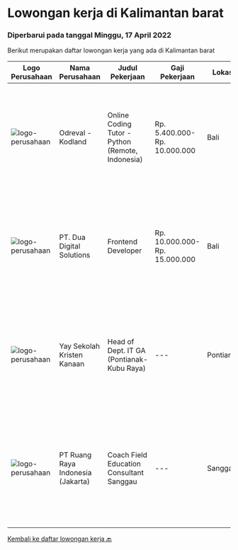 
  # Lowongan kerja di Kalimantan barat

  ### Diperbarui pada tanggal Minggu, 17 April 2022

  Berikut merupakan daftar lowongan kerja yang ada di Kalimantan barat

  |Logo Perusahaan | Nama Perusahaan | Judul Pekerjaan | Gaji Pekerjaan | Lokasi | Deskripsi | Tanggal diunggah | Pranala |
  | -------------- | --------------- | --------------- | --------- | --------- | -------------- | ------- | ----------- |
  |![logo-perusahaan](https://image-service-cdn.seek.com.au/4f8967a481e79165e4bd3645db3156706ef190b8/ee4dce1061f3f616224767ad58cb2fc751b8d2dc)|Odreval - Kodland|Online Coding Tutor - Python (Remote, Indonesia)|Rp. 5.400.000-Rp. 10.000.000|Bali|Kodland adalah international coding school yang mendidik anak usia 7-17 tahun. Kami adalah perusahaan start-up yang berpengalaman dan terus berkembang...|Rabu, 13 April 2022|https://www.jobstreet.co.id/id/job/online-coding-tutor-python-remote-indonesia-4915076/origin/my?token=0~f832d241-a189-4fc8-b61c-a6440ff4d842&sectionRank=1&jobId=jobstreet-my-job-4915076|
|![logo-perusahaan](https://image-service-cdn.seek.com.au/0638cd50f0312ef2e7a06e1345329bde78c1e918/ee4dce1061f3f616224767ad58cb2fc751b8d2dc)|PT. Dua Digital Solutions|Frontend Developer|Rp. 10.000.000-Rp. 15.000.000|Bali|Hello tech Indonesia,We hiring a new Frontend Developer to our team. If the questions below resonates with you, maybe you are the one we're looking...|Kamis, 14 April 2022|https://www.jobstreet.co.id/id/job/frontend-developer-3844458?token=0~f832d241-a189-4fc8-b61c-a6440ff4d842&sectionRank=2&jobId=jobstreet-id-job-3844458|
|![logo-perusahaan](https://image-service-cdn.seek.com.au/824116dc0f2c0358274d4e63f3c60d420976e76c/ee4dce1061f3f616224767ad58cb2fc751b8d2dc)|Yay Sekolah Kristen Kanaan|Head of Dept. IT GA (Pontianak-Kubu Raya)|---|Pontianak|Requirements: Minimum Bachelor's degree in Civil Engineering, Electrical Engineering, and Industrial Engineering Maximum age of 43 years old. Minimum...|Selasa, 05 April 2022|https://www.jobstreet.co.id/id/job/head-of-dept.-it-ga-pontianak-kubu-raya-3827481?token=0~f832d241-a189-4fc8-b61c-a6440ff4d842&sectionRank=3&jobId=jobstreet-id-job-3827481|
|![logo-perusahaan](https://image-service-cdn.seek.com.au/7eee59ea5934120f389dd02961ddcb6b62946481/ee4dce1061f3f616224767ad58cb2fc751b8d2dc)|PT Ruang Raya Indonesia (Jakarta)|Coach Field Education Consultant Sanggau|---|Sanggau|Ruangguru is a tech-enabled education company that provides a one-stop learning experience for students to have better access to quality content and...|Senin, 11 April 2022|https://www.jobstreet.co.id/id/job/coach-field-education-consultant-sanggau-1031214515?token=0~f832d241-a189-4fc8-b61c-a6440ff4d842&sectionRank=4&jobId=jobstreet-id-job-1031214515|


  [Kembali ke daftar lowongan kerja 🔙](../README.md#daftar-lowongan-kerja)
  